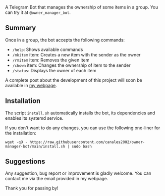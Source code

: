 A Telegram Bot that manages the ownership of some items in a group. You can try it at `@owner_manager_bot`.

## Summary

Once in a group, the bot accepts the following commands:
- `/help`: Shows available commands
- `/mkitem` item: Creates a new item with the sender as the owner
- `/rmitem` item: Removes the given item
- `/chown` item: Changes the ownership of item to the sender
- `/status`: Displays the owner of each item

A complete post about the development of this project will soon be available in [my webpage](albertcanales.com/blog).

## Installation

The script `install.sh` automatically installs the bot, its dependencies and enables its systemd service.

If you don't want to do any changes, you can use the following one-liner for the installation:

```
wget -qO - https://raw.githubusercontent.com/canales2002/owner-manager-bot/main/install.sh | sudo bash
```

## Suggestions

Any suggestion, bug report or improvement is gladly welcome. You can contact me via the email provided in my webpage.

Thank you for passing by!


